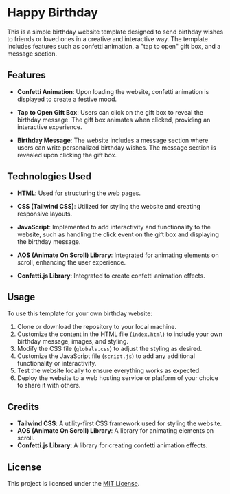 
# Happy Birthday

This is a simple birthday website template designed to send birthday wishes to friends or loved ones in a creative and interactive way. The template includes features such as confetti animation, a "tap to open" gift box, and a message section.

## Features

- **Confetti Animation**: Upon loading the website, confetti animation is displayed to create a festive mood.

- **Tap to Open Gift Box**: Users can click on the gift box to reveal the birthday message. The gift box animates when clicked, providing an interactive experience.

- **Birthday Message**: The website includes a message section where users can write personalized birthday wishes. The message section is revealed upon clicking the gift box.

## Technologies Used

- **HTML**: Used for structuring the web pages.

- **CSS (Tailwind CSS)**: Utilized for styling the website and creating responsive layouts.

- **JavaScript**: Implemented to add interactivity and functionality to the website, such as handling the click event on the gift box and displaying the birthday message.

- **AOS (Animate On Scroll) Library**: Integrated for animating elements on scroll, enhancing the user experience.

- **Confetti.js Library**: Integrated to create confetti animation effects.

## Usage

To use this template for your own birthday website:

1. Clone or download the repository to your local machine.
2. Customize the content in the HTML file (`index.html`) to include your own birthday message, images, and styling.
3. Modify the CSS file (`globals.css`) to adjust the styling as desired.
4. Customize the JavaScript file (`script.js`) to add any additional functionality or interactivity.
5. Test the website locally to ensure everything works as expected.
6. Deploy the website to a web hosting service or platform of your choice to share it with others.

## Credits

- **Tailwind CSS**: A utility-first CSS framework used for styling the website.
- **AOS (Animate On Scroll) Library**: A library for animating elements on scroll.
- **Confetti.js Library**: A library for creating confetti animation effects.

## License

This project is licensed under the [MIT License](LICENSE).
